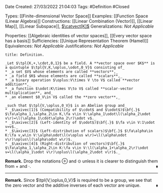 <br />
<br />

Date Created: 27/03/2022 21:04:03
Tags: #Definition #Closed 

Types: [[Finite-dimensional Vector Space]]
Examples: [[Function Space (Linear Algebra)]]
Constructions: [[Linear Combination (Vector)]], [[Linear Map]], [[Linear Subspace]], [$\catvect[K]$](Category%20of%20Vector%20Spaces.md)
Generalizations: _Not Applicable_

Properties: [[Algebraic identities of vector spaces]], [[Every vector space has a basis]]
Sufficiencies: [[Unique Representation Theorem (Hamel)]]
Equivalences: _Not Applicable_
Justifications: _Not Applicable_

``` ad-Definition
title: Definition.

_Let $\tpl{K,+,\cdot,0,1}$ be a field. A **vector space over $K$** is a quintuple $\tpl{V,K,\oplus,\odot,0_V}$ consisting of_
* _a set $V$ whose elements are called **vectors**,_
* _a field $K$ whose elements are called **scalars**,_
* _a binary operation $\oplus:V\times V \to V$ called **vector addition**,_
* _a function $\odot:K\times V\to V$ called **scalar-vector multiplication**, and_
* _an element $0_V\in V$ called the **zero vector**,_

_such that $\tpl{V,\oplus,0_V}$ is an Abelian group and_
* _$\axivec[1]$ (Compatibility of $\cdot$ and $\odot$)$\bf{.}$ $\fa\alpha_1,\alpha_2\in K,\fa v\in V:\alpha_1\odot\l(\alpha_2\odot v\r)=\l(\alpha_1\cdot\alpha_2\r)\odot v$._
* _$\axivec[2]$ (Left-identity of $\odot$)$\bf{.}$ $\fa v\in V:1\odot v=v$._
* _$\axivec[3]$ (Left-distribution of scalars)$\bf{.}$ $\fa\alpha\in K:\fa v,w\in V:\alpha\odot\l(v\oplus w\r)=\l(\alpha\odot v\r)\oplus\l(\alpha\odot w\r)$._
* _$\axivec[4]$ (Right-distribution of vectors)$\bf{.}$ $\fa\alpha_1,\alpha_2\in K:\fa v\in V:\l(\alpha_1+\alpha_2\r)\odot v=\l(\alpha_1\odot v\r)\oplus\l(\alpha_2\odot v\r)$._

```

**Remark.** Drop the notations $\oplus$ and $\odot$ unless it is clearer to distinguish them from $+$ and $\cdot$.<span style="float:right;">$\blacklozenge$</span>

---

**Remark.** Since $\tpl{V,\oplus,0_V}$ is required to be a group, we see that the zero vector and the additive inverses of each vector are unique.<span style="float:right;">$\blacklozenge$</span>

